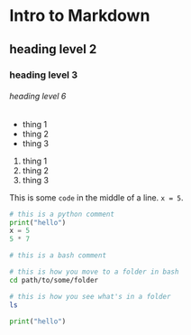 # Intro to Markdown

## heading level 2

### heading level 3

###### heading level 6

- thing 1
- thing 2
- thing 3

1. thing 1
2. thing 2
3. thing 3

This is some `code` in the middle of a line. `x = 5`.

``` python
# this is a python comment
print("hello")
x = 5
5 * 7
```

``` bash
# this is a bash comment

# this is how you move to a folder in bash
cd path/to/some/folder

# this is how you see what's in a folder
ls
```

``` python
print("hello")
```
